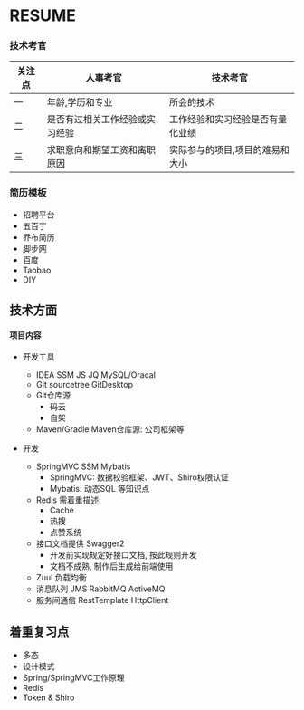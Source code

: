 # RESUME

### 技术考官
关注点 | 人事考官 | 技术考官
---|---|---
一 | 年龄,学历和专业 | 所会的技术
二 | 是否有过相关工作经验或实习经验 | 工作经验和实习经验是否有量化业绩
三 | 求职意向和期望工资和离职原因 | 实际参与的项目,项目的难易和大小

### 简历模板
- 招聘平台
- 五百丁
- 乔布简历
- 脚步网
- 百度
- Taobao
- DIY

## 技术方面

#### 项目内容
- 开发工具
  - IDEA SSM JS JQ MySQL/Oracal
  - Git sourcetree GitDesktop
  - Git仓库源
    - 码云
    - 自架
  - Maven/Gradle Maven仓库源: 公司框架等

- 开发
  - SpringMVC SSM Mybatis
    - SpringMVC: 数据校验框架、JWT、Shiro权限认证
    - Mybatis: 动态SQL 等知识点
  - Redis 需着重描述:
    - Cache
    - 热搜
    - 点赞系统
  - 接口文档提供 Swagger2
    - 开发前实现规定好接口文档, 按此规则开发
    - 文档不成熟, 制作后生成给前端使用
  - Zuul 负载均衡
  - 消息队列 JMS RabbitMQ ActiveMQ
  - 服务间通信 RestTemplate HttpClient

## 着重复习点
- 多态
- 设计模式
- Spring/SpringMVC工作原理
- Redis
- Token & Shiro

